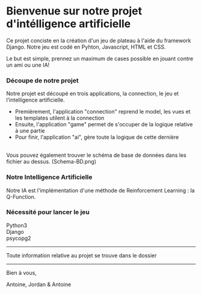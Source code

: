 # Bienvenue sur notre projet d'intélligence artificielle

Ce projet conciste en la création d'un jeu de plateau à l'aide du framework Django. Notre jeu est codé en Pyhton, Javascript, HTML et CSS. 

Le but est simple, prennez un maximum de cases possible en jouant contre un ami ou une IA! 

### Découpe de notre projet

Notre projet est découpé en trois applications, la connection, le jeu et l'intelligence artificielle. <br>
- Premièrement, l'application "connection" reprend le model, les vues et les templates utilent à la connection <br>
- Ensuite, l'application "game" permet de s'occuper de la logique relative à une partie <br>
- Pour finir, l'application "ai", gère toute la logique de cette dernière <br>
<br>
Vous pouvez également trouver le schéma de base de données dans les fichier au dessus. (Schema-BD.png)


### Notre Intelligence Artificielle 

Notre IA est l'implémentation d'une méthode de Reinforcement Learning : la Q-Function. <br>


### Nécessité pour lancer le jeu

Python3 <br>
Django <br>
psycopg2 <br>

---
Toute information relative au projet se trouve dans le dossier <br>

---

Bien à vous,  <br>

Antoine, Jordan & Antoine  <br>



























